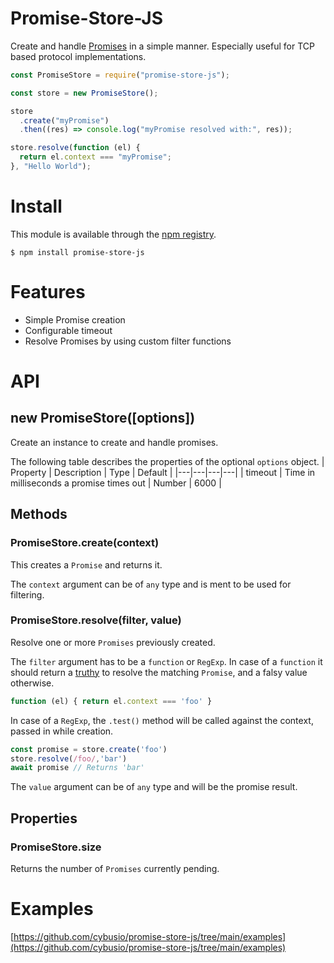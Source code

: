 # Promise-Store-JS

Create and handle [Promises](https://developer.mozilla.org/en-US/docs/Web/JavaScript/Reference/Global_Objects/Promise?retiredLocale=de) in a simple manner.
Especially useful for TCP based protocol implementations.

```js
const PromiseStore = require("promise-store-js");

const store = new PromiseStore();

store
  .create("myPromise")
  .then((res) => console.log("myPromise resolved with:", res));

store.resolve(function (el) {
  return el.context === "myPromise";
}, "Hello World");
```

# Install

This module is available through the [npm registry](https://www.npmjs.com/).

```console
$ npm install promise-store-js
```

# Features

- Simple Promise creation
- Configurable timeout
- Resolve Promises by using custom filter functions

# API

## new PromiseStore([options])

Create an instance to create and handle promises.

The following table describes the properties of the optional `options` object.
| Property | Description | Type | Default |
|---|---|---|---|
| timeout | Time in milliseconds a promise times out | Number | 6000 |

## Methods

### PromiseStore.create(context)

This creates a `Promise` and returns it.

The `context` argument can be of `any` type and is ment to be used for filtering.

### PromiseStore.resolve(filter, value)

Resolve one or more `Promises` previously created.

The `filter` argument has to be a `function` or `RegExp`. In case of a `function` it should return a [truthy](https://developer.mozilla.org/en-US/docs/Glossary/Truthy) to resolve the matching `Promise`, and a falsy value otherwise.

```js
function (el) { return el.context === 'foo' }
```

In case of a `RegExp`, the `.test()` method will be called against the context, passed in while creation.
```js
const promise = store.create('foo')
store.resolve(/foo/,'bar')
await promise // Returns 'bar'
```

The `value` argument can be of `any` type and will be the promise result.

## Properties

### PromiseStore.size

Returns the number of `Promises` currently pending.

# Examples

[https://github.com/cybusio/promise-store-js/tree/main/examples](https://github.com/cybusio/promise-store-js/tree/main/examples)

